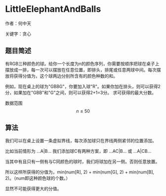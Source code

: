 # LittleElephantAndBalls
作者：何中天

关键字：贪心

## 题目简述

有RGB三种颜色的球。给你一个长度为n的颜色序列，你需要按顺序把球在桌子上摆放成一排，每一次可以摆放在任意位置，即排头，排尾或任意两球中间。每次摆放将获得分值为，这个球两边分别所含有的颜色种数的和。

例如，现在桌上的球为"GBBG"，你要加入球"R"。如果你加在排头，则可以获得2分，如果加在"GBB"和"G"之间，则可以获得2+1=3分。
求可获得的最大分数。

数据范围 $$n \leq 50$$

## 算法

我们可以在桌上设置一条虚拟界线，每次添加球只在界线两侧紧邻的位置添加。

比如当前情形为 ...A|B... 我们添加球C有两种方案，即 ...AC|B... 或 ...A|CB...

当其中有且只有一侧有与C同颜色的球时，我们将球加在另一侧。否则任意放置。

所以这样所获得的分值为，min(num[R], 2) + min(num[G], 2) + min(num[B], 2)。（num即这种颜色球的个数。）

显然不可能获得更大的分值。
